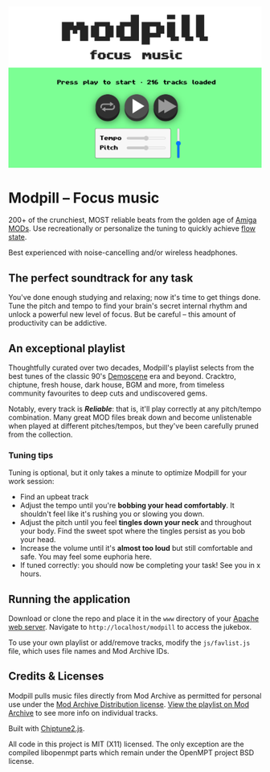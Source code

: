 ![Modpill](modpill-screenshot.png "Modpill – Focus music")
# Modpill – Focus music

200+ of the crunchiest, MOST reliable beats from the golden age of [Amiga MODs](https://en.wikipedia.org/wiki/MOD_(file_format)). Use recreationally or personalize the tuning to quickly achieve [flow state](https://en.wikipedia.org/wiki/Flow_(psychology)).

Best experienced with noise-cancelling and/or wireless headphones.

## The perfect soundtrack for any task

You've done enough studying and relaxing; now it's time to get things done. Tune the pitch and tempo to find your brain's secret internal rhythm and unlock a powerful new level of focus. But be careful – this amount of productivity can be addictive.

## An exceptional playlist

Thoughtfully curated over two decades, Modpill's playlist selects from the best tunes of the classic 90's [Demoscene](https://en.wikipedia.org/wiki/Demoscene) era and beyond. Cracktro, chiptune, fresh house, dark house, BGM and more, from timeless community favourites to deep cuts and undiscovered gems.

Notably, every track is ***Reliable***: that is, it'll play correctly at any pitch/tempo combination. Many great MOD files break down and become unlistenable when played at different pitches/tempos, but they've been carefully pruned from the collection.

### Tuning tips

Tuning is optional, but it only takes a minute to optimize Modpill for your work session:

- Find an upbeat track
- Adjust the tempo until you're **bobbing your head comfortably**. It shouldn't feel like it's rushing you or slowing you down.
- Adjust the pitch until you feel **tingles down your neck** and throughout your body. Find the sweet spot where the tingles persist as you bob your head.
- Increase the volume until it's **almost too loud** but still comfortable and safe. You may feel some euphoria here.
- If tuned correctly: you should now be completing your task! See you in x hours.

## Running the application

Download or clone the repo and place it in the `www` directory of your [Apache web server](https://httpd.apache.org/docs/2.4/platform/). Navigate to `http://localhost/modpill` to access the jukebox.

To use your own playlist or add/remove tracks, modify the `js/favlist.js` file, which uses file names and Mod Archive IDs.

## Credits & Licenses

Modpill pulls music files directly from Mod Archive as permitted for personal use under the [Mod Archive Distribution license](https://modarchive.org/index.php?terms-upload). [View the playlist on Mod Archive](https://modarchive.org/index.php?request=view_member_favourites&query=93325) to see more info on individual tracks.

Built with [Chiptune2.js](https://github.com/deskjet/chiptune2.js).

All code in this project is MIT (X11) licensed. The only exception are the compiled libopenmpt parts which remain under the OpenMPT project BSD license.
